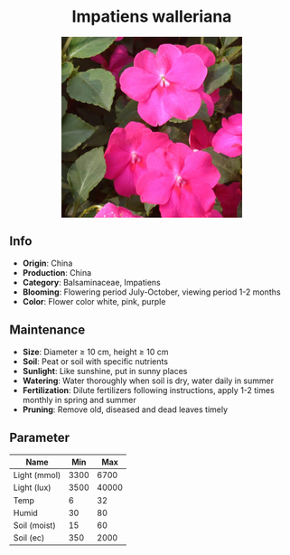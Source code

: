 <h1 align='center'>Impatiens walleriana</h1>
<p align="center">
    <img 
        align='center'
        width='320'
        src="../images/impatiens walleriana.png" 
        alt='Impatiens walleriana' />
</p>

## Info

 - **Origin**: China
 - **Production**: China
 - **Category**: Balsaminaceae, Impatiens
 - **Blooming**: Flowering period July-October, viewing period 1-2 months
 - **Color**: Flower color white, pink, purple

## Maintenance

 - **Size**: Diameter ≥ 10 cm, height ≥ 10 cm
 - **Soil**: Peat or soil with specific nutrients
 - **Sunlight**: Like sunshine, put in sunny places
 - **Watering**: Water thoroughly when soil is dry, water daily in summer
 - **Fertilization**: Dilute fertilizers following instructions, apply 1-2 times monthly in spring and summer
 - **Pruning**: Remove old, diseased and dead leaves timely

## Parameter

| Name         | Min  | Max   |
|--------------|------|-------|
| Light (mmol) | 3300 | 6700  |
| Light (lux)  | 3500 | 40000 |
| Temp         | 6    | 32    |
| Humid        | 30   | 80    |
| Soil (moist) | 15   | 60    |
| Soil (ec)    | 350  | 2000  |